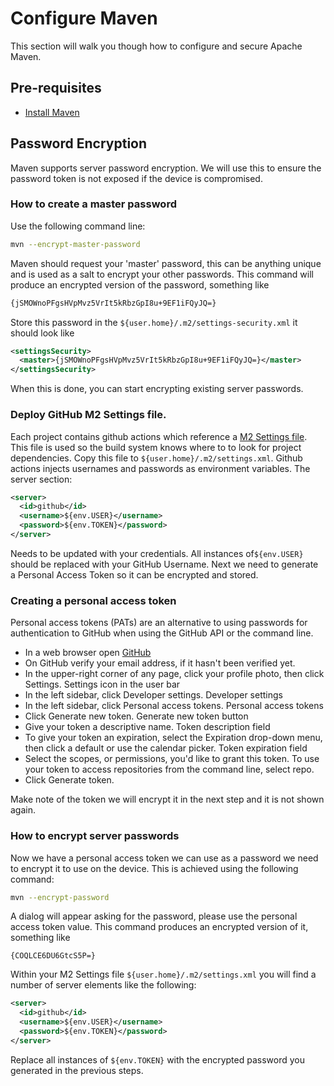 # Configure Maven

This section will walk you though how to configure and secure Apache Maven.

## Pre-requisites
* [Install Maven](install_maven.md)

## Password Encryption
Maven supports server password encryption. We will use this to ensure the password token is not exposed if the device is compromised.

### How to create a master password
Use the following command line:
```bash
mvn --encrypt-master-password
```
Maven should request your 'master' password, this can be anything unique and is used as a salt to encrypt your other passwords. This command will produce an encrypted version of the password, something like
```bash
{jSMOWnoPFgsHVpMvz5VrIt5kRbzGpI8u+9EF1iFQyJQ=}
```
Store this password in the ```${user.home}/.m2/settings-security.xml``` it should look like
```xml
<settingsSecurity>
  <master>{jSMOWnoPFgsHVpMvz5VrIt5kRbzGpI8u+9EF1iFQyJQ=}</master>
</settingsSecurity>
```
When this is done, you can start encrypting existing server passwords.

### Deploy GitHub M2 Settings file.
Each project contains github actions which reference a [M2 Settings file](../../../.github/maven_settings.xml). This file is used so the build system knows where to to look for project dependencies. Copy this file to ```${user.home}/.m2/settings.xml```. Github actions injects usernames and passwords as environment variables. The server section:
```xml
<server>
  <id>github</id>
  <username>${env.USER}</username>
  <password>${env.TOKEN}</password>
</server>
```

Needs to be updated with your credentials. All instances of```${env.USER}``` should be replaced with your GitHub Username. Next we need to generate a Personal Access Token so it can be encrypted and stored.

### Creating a personal access token
Personal access tokens (PATs) are an alternative to using passwords for authentication to GitHub when using the GitHub API or the command line.

* In a web browser open [GitHub](https://www.github.com)
* On GitHub verify your email address, if it hasn't been verified yet.
* In the upper-right corner of any page, click your profile photo, then click Settings. Settings icon in the user bar
* In the left sidebar, click Developer settings. Developer settings
* In the left sidebar, click Personal access tokens. Personal access tokens
* Click Generate new token. Generate new token button
* Give your token a descriptive name. Token description field
* To give your token an expiration, select the Expiration drop-down menu, then click a default or use the calendar picker. Token expiration field
* Select the scopes, or permissions, you'd like to grant this token. To use your token to access repositories from the command line, select repo.
* Click Generate token.

Make note of the token we will encrypt it in the next step and it is not shown again.

### How to encrypt server passwords
Now we have a personal access token we can use as a password we need to encrypt it to use on the device. This is achieved using the following command:
```bash
mvn --encrypt-password
```
A dialog will appear asking for the password, please use the personal access token value. This command produces an encrypted version of it, something like
```
{COQLCE6DU6GtcS5P=}
```
Within your M2 Settings file ```${user.home}/.m2/settings.xml``` you will find a number of server elements like the following:
```xml
<server>
  <id>github</id>
  <username>${env.USER}</username>
  <password>${env.TOKEN}</password>
</server>
```
Replace all instances of ```${env.TOKEN}``` with the encrypted password you generated in the previous steps.
